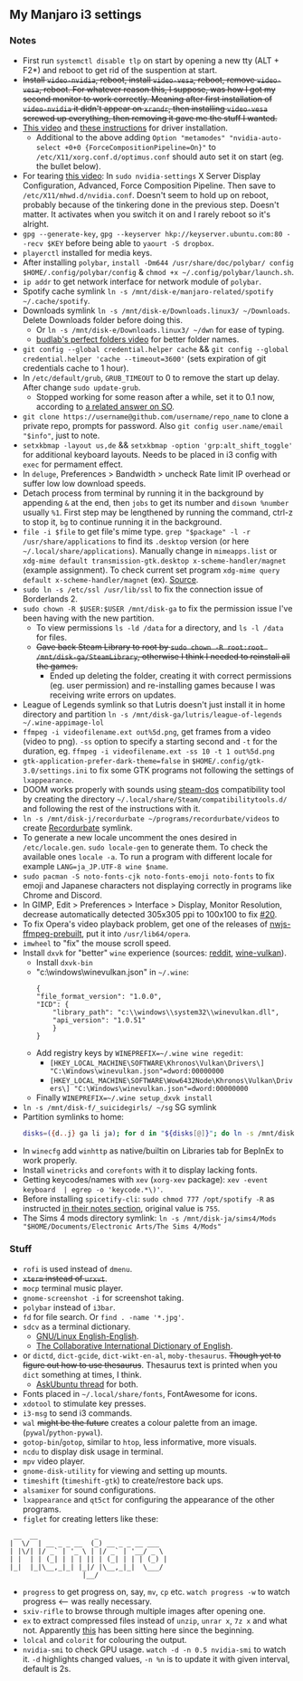 ## My Manjaro i3 settings

### Notes
* First run `systemctl disable tlp` on start by opening a new tty (ALT + F2*) and reboot to get rid of the suspention at start.
* ~~Install `video-nvidia`, reboot, install `video-vesa`, reboot, remove `video-vesa`, reboot. For whatever reason this, I suppose, was how I got my second monitor to work correctly. Meaning after first installation of `video-nvidia` it didn't appear on `xrandr`, then installing `video-vesa` screwed up everything, then removing it gave me the stuff I wanted.~~
* [This video](https://www.youtube.com/watch?v=am7xeUFQ8uY) and [these instructions](https://forum.manjaro.org/t/howto-set-up-prime-with-nvidia-proprietary-driver/40225) for driver installation.
	* Additional to the above adding `Option "metamodes" "nvidia-auto-select +0+0 {ForceCompositionPipeline=On}"` to `/etc/X11/xorg.conf.d/optimus.conf` should auto set it on start (eg. the bullet below).
* For tearing [this video](https://www.youtube.com/watch?v=_n5oOTvaGUg): In `sudo nvidia-settings` X Server Display Configuration, Advanced, Force Composition Pipeline. Then save to `/etc/X11/mhwd.d/nvidia.conf`. Doesn't seem to hold up on reboot, probably because of the tinkering done in the previous step. Doesn't matter. It activates when you switch it on and I rarely reboot so it's alright.
* `gpg --generate-key`, `gpg --keyserver hkp://keyserver.ubuntu.com:80 --recv $KEY` before being able to `yaourt -S dropbox`.
* `playerctl` installed for media keys.
* After installing `polybar`, `install -Dm644 /usr/share/doc/polybar/ config $HOME/.config/polybar/config` & `chmod +x ~/.config/polybar/launch.sh`.
* `ip addr` to get network interface for network module of `polybar`.
* Spotify cache symlink `ln -s /mnt/disk-e/manjaro-related/spotify ~/.cache/spotify`.
* Downloads symlink `ln -s /mnt/disk-e/Downloads.linux3/ ~/Downloads`. Delete Downloads folder before doing this.
	* Or `ln -s /mnt/disk-e/Downloads.linux3/ ~/dwn` for ease of typing.
	* [budlab's perfect folders video](https://www.youtube.com/watch?v=o8-6d8BW-V8) for better folder names.
* `git config --global credential.helper cache` && `git config --global credential.helper 'cache --timeout=3600'` (sets expiration of git credentials cache to 1 hour).
* In `/etc/default/grub`, `GRUB_TIMEOUT` to 0 to remove the start up delay. After change `sudo update-grub`.
	* Stopped working for some reason after a while, set it to 0.1 now, according to [a related answer on SO](https://askubuntu.com/a/1036957/371965).
* `git clone https://username@github.com/username/repo_name` to clone a private repo, prompts for password. Also `git config user.name/email "$info"`, just to note.
* `setxkbmap -layout us,de` && `setxkbmap -option 'grp:alt_shift_toggle'` for additional keyboard layouts. Needs to be placed in i3 config with `exec` for permament effect.
* In `deluge`, Preferences > Bandwidth > uncheck Rate limit IP overhead or suffer low low download speeds.
* Detach process from terminal by running it in the background by appending `&` at the end, then `jobs` to get its number and `disown %number` usually `%1`. First step may be lengthened by running the command, ctrl-z to stop it, `bg` to continue running it in the background.
* `file -i $file` to get file's mime type. `grep "$package" -l -r /usr/share/applications` to find its `.desktop` version (or here `~/.local/share/applications`). Manually change in `mimeapps.list` or `xdg-mime default transmission-gtk.desktop x-scheme-handler/magnet` (example assignment). To check current set program `xdg-mime query default x-scheme-handler/magnet` (ex). [Source](https://askubuntu.com/questions/62585/how-do-i-set-a-new-xdg-open-setting).
* `sudo ln -s /etc/ssl /usr/lib/ssl` to fix the connection issue of Borderlands 2.
* `sudo chown -R $USER:$USER /mnt/disk-ga` to fix the permission issue I've been having with the new partition.
	* To view permissions `ls -ld /data` for a directory, and `ls -l /data` for files.
	* ~~Gave back Steam Library to root by `sudo chown -R root:root /mnt/disk-ga/SteamLibrary`, otherwise I think I needed to reinstall all the games.~~
		* Ended up deleting the folder, creating it with correct permissions (eg. user permission) and re-installing games because I was receiving write errors on updates.
* League of Legends symlink so that Lutris doesn't just install it in home directory and partition `ln -s /mnt/disk-ga/lutris/league-of-legends ~/.wine-appimage-lol`
* `ffmpeg -i videofilename.ext out%5d.png`, get frames from a video (video to png). `-ss` option to specify a starting second and `-t` for the duration, eg. `ffmpeg -i videofilename.ext -ss 10 -t 1 out%5d.png`
* `gtk-application-prefer-dark-theme=false` in `$HOME/.config/gtk-3.0/settings.ini` to fix some GTK programs not following the settings of `lxappearance`.
* DOOM works properly with sounds using [steam-dos](https://github.com/dreamer/steam-dos) compatibility tool by creating the directory `~/.local/share/Steam/compatibilitytools.d/` and following the rest of the instructions with it.
* `ln -s /mnt/disk-j/recordurbate ~/programs/recordurbate/videos` to create [Recordurbate](https://github.com/oliverjrose99/Recordurbate) symlink.
* To generate a new locale uncomment the ones desired in `/etc/locale.gen`. `sudo locale-gen` to generate them. To check the available ones `locale -a`. To run a program with different locale for example `LANG=ja_JP.UTF-8 wine $name`.
* `sudo pacman -S noto-fonts-cjk noto-fonts-emoji noto-fonts` to fix emoji and Japanese characters not displaying correctly in programs like Chrome and Discord.
* In GIMP, Edit > Preferences > Interface > Display, Monitor Resolution, decrease automatically detected 305x305 ppi to 100x100 to fix [#20](https://github.com/kittenparry/dot-files/issues/20).
* To fix Opera's video playback problem, get one of the releases of [nwjs-ffmpeg-prebuilt](https://github.com/iteufel/nwjs-ffmpeg-prebuilt/releases), put it into `/usr/lib64/opera`.
* `imwheel` to "fix" the mouse scroll speed.
* Install `dxvk` for "better" `wine` experience (sources: [reddit](https://www.reddit.com/r/linux_gaming/comments/856veg/what_is_dxvk_and_how_to_install/), [wine-vulkan](https://github.com/roderickc/wine-vulkan/blob/master/README.md)).
	* Install `dxvk-bin`
	* "c:\windows\winevulkan.json" in `~/.wine`:
		```
		{
		"file_format_version": "1.0.0",
		"ICD": {
			"library_path": "c:\\windows\\system32\\winevulkan.dll",
			"api_version": "1.0.51"
			}
		}
		```
	* Add registry keys by `WINEPREFIX=~/.wine wine regedit`:
		* `[HKEY_LOCAL_MACHINE\SOFTWARE\Khronos\Vulkan\Drivers\] "C:\Windows\winevulkan.json"=dword:00000000`
		* `[HKEY_LOCAL_MACHINE\SOFTWARE\Wow6432Node\Khronos\Vulkan\Drivers\] "C:\Windows\winevulkan.json"=dword:00000000`
	* Finally `WINEPREFIX=~/.wine setup_dxvk install`
* `ln -s /mnt/disk-f/_suicidegirls/ ~/sg` SG symlink
* Partition symlinks to home:
	```bash
	disks=({d..j} ga li ja); for d in "${disks[@]}"; do ln -s /mnt/disk-$d/ ~/$d; done
	```
* In `winecfg` add `winhttp` as native/builtin on Libraries tab for BepInEx to work properly.
* Install `winetricks` and `corefonts` with it to display lacking fonts.
* Getting keycodes/names with `xev` (`xorg-xev` package): `xev -event keyboard  | egrep -o 'keycode.*\)'`.
* Before installing `spicetify-cli`: `sudo chmod 777 /opt/spotify -R` as instructed [in their notes section](https://github.com/khanhas/spicetify-cli/wiki/Installation#note-for-linux-users), original value is `755`.
* The Sims 4 mods directory symlink: `ln -s /mnt/disk-ja/sims4/Mods "$HOME/Documents/Electronic Arts/The Sims 4/Mods"`

### Stuff
* `rofi` is used instead of `dmenu`.
* ~~`xterm` instead of `urxvt`~~.
* `mocp` terminal music player.
* `gnome-screenshot -i` for screenshot taking.
* `polybar` instead of `i3bar`.
* `fd` for file search. Or `find . -name '*.jpg'`.
* `sdcv` as a terminal dictionary.
	* [GNU/Linux English-English](https://web.archive.org/web/20140428004049/http://abloz.com/huzheng/stardict-dic/misc/stardict-xfardic-gnu-linux-2.4.2.tar.bz2).
	* [The Collaborative International Dictionary of English](https://web.archive.org/web/20140917131745/http://abloz.com/huzheng/stardict-dic/dict.org/stardict-dictd_www.dict.org_gcide-2.4.2.tar.bz2).
* or `dictd`, `dict-gcide`, `dict-wikt-en-al`, `moby-thesaurus`. ~~Though yet to figure out how to use thesaurus~~. Thesaurus text is printed when you `dict` something at times, I think.
	* [AskUbuntu thread](https://askubuntu.com/questions/191125/is-there-an-offline-command-line-dictionary) for both.
* Fonts placed in `~/.local/share/fonts`, FontAwesome for icons.
* `xdotool` to stimulate key presses.
* `i3-msg` to send i3 commands.
* `wal` ~~might be the future~~ creates a colour palette from an image. (`pywal`/`python-pywal`).
* `gotop-bin`/`gotop`, similar to `htop`, less informative, more visuals.
* `ncdu` to display disk usage in terminal.
* `mpv` video player.
* `gnome-disk-utility` for viewing and setting up mounts.
* `timeshift` (`timeshift-gtk`) to create/restore back ups.
* `alsamixer` for sound configurations.
* `lxappearance` and `qt5ct` for configuring the appearance of the other programs.
* `figlet` for creating letters like these:
```
 __  __              _                 
|  \/  | __ _ _ __  (_) __ _ _ __ ___  
| |\/| |/ _` | '_ \ | |/ _` | '__/ _ \ 
| |  | | (_| | | | || | (_| | | | (_) |
|_|  |_|\__,_|_| |_|/ |\__,_|_|  \___/ 
                  |__/                 
```
* `progress` to get progress on, say, `mv`, `cp` etc. `watch progress -w` to watch progress <-- was really necessary.
* `sxiv-rifle` to browse through multiple images after opening one.
* `ex` to extract compressed files instead of `unzip`, `unrar x`, `7z x` and what not. Apparently [this](https://github.com/kittenparry/dot-files/blob/29f19cb94c951a547bafe4ba6c4bb4964cc869b7/.bashrc#L119) has been sitting here since the beginning.
* `lolcal` and `colorit` for colouring the output.
* `nvidia-smi` to check GPU usage. `watch -d -n 0.5 nvidia-smi` to watch it. `-d` highlights changed values, `-n %n` is to update it with given interval, default is 2s.
